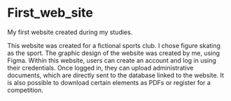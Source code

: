 # First_web_site
My first website created during my studies.

This website was created for a fictional sports club. I chose figure skating as the sport. The graphic design of the website was created by me, using Figma.
Within this website, users can create an account and log in using their credentials. Once logged in, they can upload administrative documents, which are directly sent to the database linked to the website.
It is also possible to download certain elements as PDFs or register for a competition.